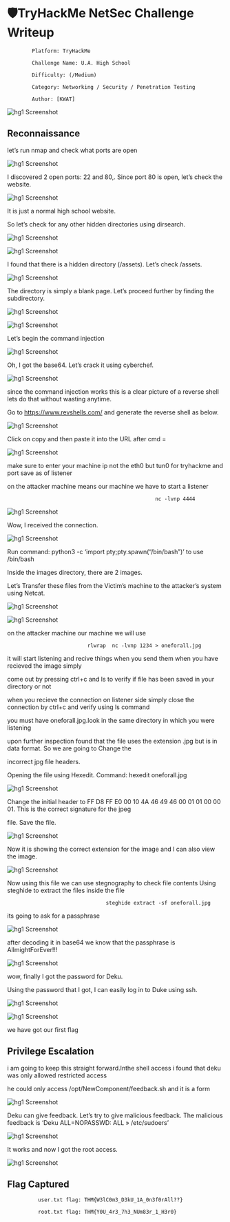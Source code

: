 #  🛡️TryHackMe NetSec Challenge Writeup

            Platform: TryHackMe

            Challenge Name: U.A. High School

            Difficulty: (/Medium)

            Category: Networking / Security / Penetration Testing

            Author: [KWAT]

            

  ![hg1 Screenshot](./Screenshot%20(193).png)

  

  ## Reconnaissance ##

  
  let’s run nmap and check what ports are open

  
  
  
  ![hg1 Screenshot](./Screenshot%20(194).png)


  

  I discovered 2 open ports: 22 and 80,. Since port 80 is open, let’s check the website.

  

  
  ![hg1 Screenshot](./Screenshot%20(195).png)
  


It is just a normal high school website.




So let’s check for any other hidden directories using dirsearch.



  ![hg1 Screenshot](./Screenshot%20(197).png)

  


  ![hg1 Screenshot](./Screenshot%20(198).png)

  

I found that there is a hidden directory (/assets). Let’s check /assets.




  ![hg1 Screenshot](./Screenshot%20(199).png)

  

The directory is simply a blank page. Let’s proceed further by finding the subdirectory.



  ![hg1 Screenshot](./Screenshot%20(200).png)


  ![hg1 Screenshot](./Screenshot%20(201).png)

  

Let’s begin the command injection



  ![hg1 Screenshot](./Screenshot%20(202).png)

  

 Oh, I got the base64. Let’s crack it using cyberchef.
 

 
  ![hg1 Screenshot](./Screenshot%20(203).png)

  

 since the command injection works this is a clear picture of a reverse shell lets do that without wasting anytime.
 

 Go to https://www.revshells.com/ and generate the reverse shell as below.


 
 ![hg1 Screenshot](./Screenshot%20(204).png)

  


Click on copy and then paste it into the URL after cmd = 



![hg1 Screenshot](./Screenshot%20(206).png)

  

make sure to enter your machine ip not the eth0 but tun0 for tryhackme and port save as of listener



on the attacker machine means our machine we have to start a listener



                                                    nc -lvnp 4444
                                                    

 
  ![hg1 Screenshot](./Screenshot%20(205).png)

  

 Wow, I received the connection.

 

  
  ![hg1 Screenshot](./Screenshot%20(207).png)

  

Run command: python3 -c ‘import pty;pty.spawn(“/bin/bash”)’ to use /bin/bash



Inside the images directory, there are 2 images.



Let’s Transfer these files from the Victim’s machine to the attacker’s system using Netcat.


  
  ![hg1 Screenshot](./Screenshot%20(208).png)
  

  
  ![hg1 Screenshot](./Screenshot%20(209).png)

  

on the attacker machine our machine we will use 


                              rlwrap  nc -lvnp 1234 > oneforall.jpg

                              

it will start listening and recive things when you send them when you have recieved the image simply 



come out by pressing ctrl+c and ls to verify if file has been saved in your directory or not
  

when you recieve the connection on listener side simply close the connection by ctrl+c and verify using ls command


you must have oneforall.jpg.look in the same directory in which you were listening


upon further inspection found that the file uses the extension .jpg but is in data format. So we are going to Change the 

incorrect jpg file headers.



Opening the file using Hexedit. Command: hexedit oneforall.jpg



  
![hg1 Screenshot](./Screenshot%20(210).png)

  

Change the initial header to FF D8 FF E0 00 10 4A 46 49 46 00 01 01 00 00 01. This is the correct signature for the jpeg 


file. Save the file.



![hg1 Screenshot](./Screenshot%20(211).png)

    

Now it is showing the correct extension for the image and I can also view the image.



 ![hg1 Screenshot](./Screenshot%20(212).png)

    

Now using this file we can use stegnography to check file contents Using steghide to extract the files inside the file



                                    steghide extract -sf oneforall.jpg

                                    

its going to ask for a passphrase



![hg1 Screenshot](./Screenshot%20(213).png)

    

after decoding it in base64 we know that the passphrase is AllmightForEver!!!



![hg1 Screenshot](./Screenshot%20(214).png)

    

 wow, finally I got the password for Deku.
 

Using the password that I got, I can easily log in to Duke using ssh.


 ![hg1 Screenshot](./Screenshot%20(215).png)
 
  
![hg1 Screenshot](./Screenshot%20(216).png)

    

  we have got our first flag




  ## Privilege Escalation ##

  

i am going to keep this straight forward.Inthe shell access i found that deku was only allowed restricted access

he could only access /opt/NewComponent/feedback.sh and it is a form



 ![hg1 Screenshot](./Screenshot%20(217).png)

 

Deku can give feedback. Let’s try to give malicious feedback. The malicious feedback is ‘Deku ALL=NOPASSWD: ALL » /etc/sudoers’

![hg1 Screenshot](./Screenshot%20(218).png)

It works and now I got the root access.


 ![hg1 Screenshot](./Screenshot%20(219).png)


 ## Flag Captured ##
 
              user.txt flag: THM{W3lC0m3_D3kU_1A_0n3f0rAll??}

              root.txt flag: THM{Y0U_4r3_7h3_NUm83r_1_H3r0}




  

    









 




  
  

